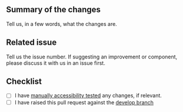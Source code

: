 <!-- 🙏 Thank you for your contribution, it is greatly appreciated! -->
<!-- Please check our Contributing Guidance https://github.com/mi6/ic-design-system/blob/develop/CONTRIBUTING.md before creating a PR. -->

<!-- In particular all PRs must be raised against the `develop` branch. -->

## Summary of the changes

Tell us, in a few words, what the changes are.

## Related issue

Tell us the issue number. If suggesting an improvement or component, please discuss it with us in an issue first.

## Checklist

- [ ] I have [manually accessibility tested](https://design.sis.gov.uk/accessibility/testing/manual-testing) any changes, if relevant.
- [ ] I have raised this pull request against the [develop branch](https://github.com/mi6/ic-design-system/tree/develop)
